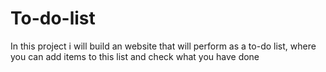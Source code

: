 # To-do-list

In this project i will build an website that will perform as a to-do list, where you can
add items to this list and check what you have done